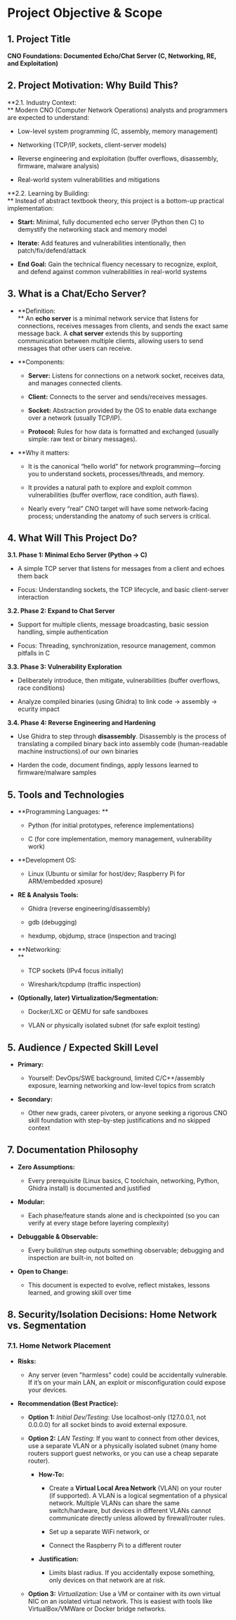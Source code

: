 # **Project Objective & Scope**

## **1. Project Title**

**CNO Foundations: Documented Echo/Chat Server (C, Networking, RE, and
Exploitation)**

## **2. Project Motivation: Why Build This?**

**2.1. Industry Context:  
** Modern CNO (Computer Network Operations) analysts and programmers are
expected to understand:

- Low-level system programming (C, assembly, memory management)

- Networking (TCP/IP, sockets, client-server models)

- Reverse engineering and exploitation (buffer overflows, disassembly,
  firmware, malware analysis)

- Real-world system vulnerabilities and mitigations

**2.2. Learning by Building:  
** Instead of abstract textbook theory, this project is a bottom-up
practical implementation:

- **Start:** Minimal, fully documented echo server (Python then C) to
  demystify the networking stack and memory model

- **Iterate:** Add features and vulnerabilities intentionally, then
  patch/fix/defend/attack

- **End Goal:** Gain the technical fluency necessary to recognize,
  exploit, and defend against common vulnerabilities in real-world
  systems

## **3. What is a Chat/Echo Server?**

- **Definition:  
  ** An **echo server** is a minimal network service that listens for
  connections, receives messages from clients, and sends the exact
  same message back. A **chat server** extends this by supporting
  communication between multiple clients, allowing users to send
  messages that other users can receive.

- **Components:  

  - **Server:** Listens for connections on a network socket, receives
    data, and manages connected clients.

  - **Client:** Connects to the server and sends/receives messages.

  - **Socket:** Abstraction provided by the OS to enable data exchange
    over a network (usually TCP/IP).

  - **Protocol:** Rules for how data is formatted and exchanged (usually simple: raw text or binary messages).

- **Why it matters:  

  - It is the canonical “hello world” for network programming—forcing
    you to understand sockets, processes/threads, and memory.

  - It provides a natural path to explore and exploit common
    vulnerabilities (buffer overflow, race condition, auth flaws).

  - Nearly every “real” CNO target will have some network-facing
    process; understanding the anatomy of such servers is critical.

## **4. What Will This Project Do?**

**3.1. Phase 1: Minimal Echo Server (Python → C)**

- A simple TCP server that listens for messages from a client and echoes them back

- Focus: Understanding sockets, the TCP lifecycle, and basic client-server interaction

**3.2. Phase 2: Expand to Chat Server**

- Support for multiple clients, message broadcasting, basic session handling, simple authentication

- Focus: Threading, synchronization, resource management, common pitfalls in C

**3.3. Phase 3: Vulnerability Exploration**

- Deliberately introduce, then mitigate, vulnerabilities (buffer overflows, race conditions)

- Analyze compiled binaries (using Ghidra) to link code → assembly → ecurity impact

**3.4. Phase 4: Reverse Engineering and Hardening**

- Use Ghidra to step through **disassembly**. Disassembly is the process of translating a compiled binary back into assembly code (human-readable machine instructions).of our own binaries

- Harden the code, document findings, apply lessons learned to firmware/malware samples

## **5. Tools and Technologies**

- **Programming Languages: **

  - Python (for initial prototypes, reference implementations)

  - C (for core implementation, memory management, vulnerability work)

- **Development OS:  

  - Linux (Ubuntu or similar for host/dev; Raspberry Pi for ARM/embedded xposure)

- **RE & Analysis Tools:**

  - Ghidra (reverse engineering/disassembly)

  - gdb (debugging)

  - hexdump, objdump, strace (inspection and tracing)

- **Networking:  
  **

  - TCP sockets (IPv4 focus initially)

  - Wireshark/tcpdump (traffic inspection)

- **(Optionally, later) Virtualization/Segmentation:**

  - Docker/LXC or QEMU for safe sandboxes

  - VLAN or physically isolated subnet (for safe exploit testing)

## **5. Audience / Expected Skill Level**

- **Primary:**

  - Yourself: DevOps/SWE background, limited C/C++/assembly exposure,
    learning networking and low-level topics from scratch

- **Secondary:**

  - Other new grads, career pivoters, or anyone seeking a rigorous CNO
    skill foundation with step-by-step justifications and no skipped
    context

## **7. Documentation Philosophy**

- **Zero Assumptions:**

  - Every prerequisite (Linux basics, C toolchain, networking, Python,
    Ghidra install) is documented and justified

- **Modular:**

  - Each phase/feature stands alone and is checkpointed (so you can
    verify at every stage before layering complexity)

- **Debuggable & Observable:**

  - Every build/run step outputs something observable; debugging and
    inspection are built-in, not bolted on

- **Open to Change:**

  - This document is expected to evolve, reflect mistakes, lessons
    learned, and growing skill over time

## **8. Security/Isolation Decisions: Home Network vs. Segmentation**

### **7.1. Home Network Placement**

- **Risks:**

  - Any server (even "harmless" code) could be accidentally vulnerable.
    If it’s on your main LAN, an exploit or misconfiguration could
    expose your devices.

- **Recommendation (Best Practice):**

  - **Option 1:** *Initial Dev/Testing*: Use localhost-only (127.0.0.1,
    not 0.0.0.0) for all socket binds to avoid external exposure.

  - **Option 2:** *LAN Testing*: If you want to connect from other devices, use a separate VLAN or a physically isolated subnet (many
    home routers support guest networks, or you can use a cheap
    separate router).

    - **How-To:**  

      - Create a **Virtual Local Area Network** (VLAN) on your router
        (if supported). A VLAN is a logical segmentation of a physical
        network. Multiple VLANs can share the same switch/hardware,
        but devices in different VLANs cannot communicate directly
        unless allowed by firewall/router rules.

      - Set up a separate WiFi network, or

      - Connect the Raspberry Pi to a different router

    - **Justification:**

      - Limits blast radius. If you accidentally expose something, only
        devices on that network are at risk.

  - **Option 3:** *Virtualization*: Use a VM or container with its own
    virtual NIC on an isolated virtual network. This is easiest with
    tools like VirtualBox/VMWare or Docker bridge networks.
